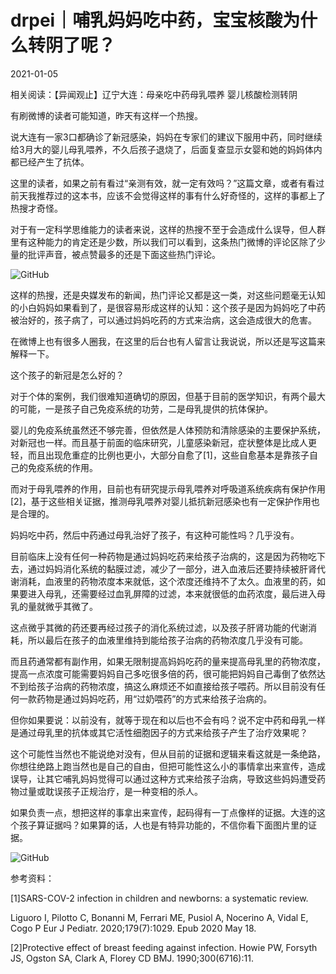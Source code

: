 # drpei｜哺乳妈妈吃中药，宝宝核酸为什么转阴了呢？

2021-01-05

相关阅读：【异闻观止】辽宁大连：母亲吃中药母乳喂养 婴儿核酸检测转阴

有刷微博的读者可能知道，昨天有这样一个热搜。

说大连有一家3口都确诊了新冠感染，妈妈在专家们的建议下服用中药，同时继续给3月大的婴儿母乳喂养，不久后孩子退烧了，后面复查显示女婴和她的妈妈体内都已经产生了抗体。

这里的读者，如果之前有看过“亲测有效，就一定有效吗？”这篇文章，或者有看过前天我推荐过的这本书，应该不会觉得这样的事有什么好奇怪的，这样的事都上了热搜才奇怪。

对于有一定科学思维能力的读者来说，这样的热搜不至于会造成什么误导，但人群里有这种能力的肯定还是少数，所以我们可以看到，这条热门微博的评论区除了少量的批评声音，被点赞最多的还是下面这些热门评论。

![GitHub](https://chinadigitaltimes.net/chinese/files/2021/01/post-661152-5ff44fa1c0d59.)

这样的热搜，还是央媒发布的新闻，热门评论又都是这一类，对这些问题毫无认知的小白妈妈如果看到了，是很容易形成这样的认知：这个孩子是因为妈妈吃了中药被治好的，孩子病了，可以通过妈妈吃药的方式来治病，这会造成很大的危害。

在微博上也有很多人圈我，在这里的后台也有人留言让我说说，所以还是写这篇来解释一下。

这个孩子的新冠是怎么好的？

对于个体的案例，我们很难知道确切的原因，但基于目前的医学知识，有两个最大的可能，一是孩子自己免疫系统的功劳，二是母乳提供的抗体保护。

婴儿的免疫系统虽然还不够完善，但依然是人体预防和清除感染的主要保护系统，对新冠也一样。而且基于前面的临床研究，儿童感染新冠，症状整体是比成人更轻，而且出现危重症的比例也更小，大部分自愈了[1]，这些自愈基本是靠孩子自己的免疫系统的作用。

而对于母乳喂养的作用，目前也有研究提示母乳喂养对呼吸道系统疾病有保护作用[2]，基于这些相关证据，推测母乳喂养对婴儿抵抗新冠感染也有一定保护作用也是合理的。

妈妈吃中药，然后中药通过母乳治好了孩子，有这种可能性吗？几乎没有。

目前临床上没有任何一种药物是通过妈妈吃药来给孩子治病的，这是因为药物吃下去，通过妈妈消化系统的黏膜过滤，减少了一部分，进入血液后还要持续被肝肾代谢消耗，血液里的药物浓度本来就低，这个浓度还维持不了太久。血液里的药，如果要进入母乳，还需要经过血乳屏障的过滤，本来就很低的血药浓度，最后进入母乳的量就微乎其微了。

这点微乎其微的药还要再经过孩子的消化系统过滤，以及孩子肝肾功能的代谢消耗，所以最后在孩子的血液里维持到能给孩子治病的药物浓度几乎没有可能。

而且药通常都有副作用，如果无限制提高妈妈吃药的量来提高母乳里的药物浓度，提高一点浓度可能需要妈妈自己多吃很多倍的药，很可能把妈妈自己毒倒了依然达不到给孩子治病的药物浓度，搞这么麻烦还不如直接给孩子喂药。所以目前没有任何一款药物是通过妈妈吃药，用“过奶喂药”的方式来给孩子治病的。

但你如果要说：以前没有，就等于现在和以后也不会有吗？说不定中药和母乳一样是通过母乳里的抗体或其它活性细胞因子的方式来给孩子产生了治疗效果呢？

这个可能性当然也不能说绝对没有，但从目前的证据和逻辑来看这就是一条绝路，你想往绝路上跑当然也是自己的自由，但把可能性这么小的事情拿出来宣传，造成误导，让其它哺乳妈妈觉得可以通过这种方式来给孩子治病，导致这些妈妈遭受药物过量或耽误孩子正规治疗，是一种变相的杀人。

如果负责一点，想把这样的事拿出来宣传，起码得有一丁点像样的证据。大连的这个孩子算证据吗？如果算的话，人也是有特异功能的，不信你看下面图片里的证据。

![GitHub](https://chinadigitaltimes.net/chinese/files/2021/01/post-661152-5ff44fc17812c.gif)



参考资料：

[1]SARS-COV-2 infection in children and newborns: a systematic review.

Liguoro I, Pilotto C, Bonanni M, Ferrari ME, Pusiol A, Nocerino A, Vidal E, Cogo P Eur J Pediatr. 2020;179(7):1029. Epub 2020 May 18.

[2]Protective effect of breast feeding against infection. Howie PW, Forsyth JS, Ogston SA, Clark A, Florey CD BMJ. 1990;300(6716):11.

